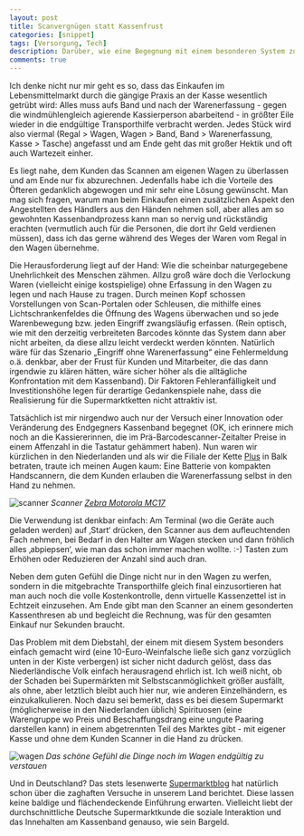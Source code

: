 ```yaml
---
layout: post
title: Scanvergnügen statt Kassenfrust
categories: [snippet]
tags: [Versorgung, Tech]
description: Darüber, wie eine Begegnung mit einem besonderen System zu selbstständigen Warenerfassung in einem Supermarkt in den Niederlanden den Glauben an eine Alternative zum Kassenband wieder aufleben lässt.
comments: true
---
```


Ich denke nicht nur mir geht es so, dass das Einkaufen im Lebensmittelmarkt durch die gängige Praxis an der Kasse wesentlich getrübt wird: Alles muss aufs Band und nach der Warenerfassung - gegen die windmühlengleich agierende Kassierperson abarbeitend - in größter Eile wieder in die endgültige Transporthilfe verbracht werden. Jedes Stück wird also viermal (Regal > Wagen, Wagen > Band, Band > Warenerfassung, Kasse > Tasche) angefasst und am Ende geht das mit großer Hektik und oft auch Wartezeit einher. 

Es liegt nahe, dem Kunden das Scannen am eigenen Wagen zu überlassen und am Ende nur fix abzurechnen. Jedenfalls habe ich die Vorteile des Öfteren gedanklich abgewogen und mir sehr eine Lösung gewünscht. Man mag sich fragen, warum man beim Einkaufen einen zusätzlichen Aspekt den Angestellten des Händlers aus den Händen nehmen soll, aber alles am so gewohnten Kassenbandprozess kann man so nervig und rückständig erachten (vermutlich auch für die Personen, die dort ihr Geld verdienen müssen), dass ich das gerne während des Weges der Waren vom Regal in den Wagen übernehme. 

Die Herausforderung liegt auf der Hand: Wie die scheinbar naturgegebene Unehrlichkeit des Menschen zähmen. Allzu groß wäre doch die Verlockung Waren (vielleicht einige kostspielige) ohne Erfassung in den Wagen zu legen und nach Hause zu tragen. Durch meinen Kopf schossen Vorstellungen von Scan-Portalen oder Schleusen, die mithilfe eines Lichtschrankenfeldes die Öffnung des Wagens überwachen und so jede Warenbewegung  bzw. jeden Eingriff zwangsläufig erfassen. (Rein optisch, wie mit den derzeitig verbreiteten Barcodes könnte das System dann aber nicht arbeiten, da diese allzu leicht verdeckt werden könnten. Natürlich wäre für das Szenario „Eingriff ohne Warenerfassung“ eine Fehlermeldung o.ä. denkbar, aber der Frust für Kunden und Mitarbeiter, die das dann irgendwie zu klären hätten, wäre sicher höher als die alltägliche Konfrontation mit dem Kassenband). Dir Faktoren Fehleranfälligkeit und Investitionshöhe legen für derartige Gedankenspiele nahe, dass die Realisierung für die Supermarktketten nicht attraktiv ist.

Tatsächlich ist mir nirgendwo auch nur der Versuch einer Innovation oder Veränderung des Endgegners Kassenband begegnet (OK, ich erinnere mich noch an die Kassiererinnen, die im Prä-Barcodescanner-Zeitalter Preise in einem Affenzahl in die Tastatur gehämmert haben). Nun waren wir kürzlichen in den Niederlanden und als wir die Filiale der Kette [Plus](https://www.plus.nl/supermarkten/balk_plus-siemonsma_902) in Balk betraten, traute ich meinen Augen kaum: Eine Batterie von kompakten Handscannern, die dem Kunden erlauben die Warenerfassung selbst in den Hand zu nehmen.

![scanner](https://lh3.googleusercontent.com/hJgT8y6hfIcWRX64o_fuU0zQvceHJGnWKIcx6NqgpXULQcXenQRKGdTSf0wEHcSiG9_zxj6v6GC6UCEmNZd4nIiGDOCwcv8e5bn4czmEBybIgPeee_34utCzSWM2ak37Ox5FaxPp5waHzZazVkduknFnu2G-At-1LqXW-Rtjt_SvmeSv-wqYd-mgLZpp-RdSt76cCZpVwywVIHo49X_xuPZgYlQur9ji0RxBYX_BAdsUUEhPmpI0KVqugoxyInsQHu74E6yZAA5Jv4_OtBWlcwZ0ZUiYJ6Nrjz3ypbZ4g8Ds4ixsNjErUpxnCtSKDxrKwicmEoYvjwFcGIn_Iyglz-hl2oifoJo79Wv55xHm5MxgQi8qVC-j0gkbxiJ68OWX9tpbMUeC9_RdKWTwqf7HKVw_2_7NLuPuntKZZgqU5fz-0bZ_nwUbDO01YlZcv3A_XpYld6A55KXQGM6CuqFReuozRWXxH6rPBtFPyfR8DTiXlHLT4k-yWDDcwxiBaR9ojj0jqK6-AlmROc1KKfD0MMkgwu_Zggxhf_HOoSMD9sDbys0b267jvD4B5itnzNBilkgTp5fhWyZuMPcQRYZkW1zzZ05DP7vC7vw2d4XXQelW2zeB0wcxM-iwalFMNnax=w1207-h968-no)
_Scanner [Zebra Motorola MC17](https://www.barcode.graphics/product/motorola-mc17/)_

Die Verwendung ist denkbar einfach: Am Terminal (wo die Geräte auch geladen werden) auf ‚Start‘ drücken, den Scanner aus dem aufleuchtenden Fach nehmen, bei Bedarf in den Halter am Wagen stecken und dann fröhlich alles ‚abpiepsen‘, wie man das schon immer machen wollte. :-) Tasten zum Erhöhen oder Reduzieren der Anzahl sind auch dran. 

Neben dem guten Gefühl die Dinge nicht nur in den Wagen zu werfen, sondern in die mitgebrachte Transporthilfe gleich final einzusortieren hat man auch noch die volle Kostenkontrolle, denn virtuelle Kassenzettel ist in Echtzeit einzusehen. Am Ende gibt man den Scanner an einem gesonderten Kassenthresen ab und begleicht die Rechnung, was für den gesamten Einkauf nur Sekunden braucht. 

Das Problem mit dem Diebstahl, der einem mit diesem System besonders einfach gemacht wird (eine 10-Euro-Weinfalsche ließe sich ganz vorzüglich unten in der Kiste verbergen) ist sicher nicht dadurch gelöst, dass das Niederländische Volk einfach herausragend ehrlich ist. Ich weiß nicht, ob der Schaden bei Supermärkten mit Selbstscanmöglichkeit größer ausfällt, als ohne, aber letztlich bleibt auch hier nur, wie anderen Einzelhändern, es einzukalkulieren. Noch dazu sei bemerkt, dass es bei diesem Supermarkt (möglicherweise in den Niederlanden üblich) Spirituosen (eine Warengruppe wo Preis und Beschaffungsdrang eine ungute Paaring darstellen kann) in einem abgetrennten Teil des Marktes gibt - mit eigener Kasse und ohne dem Kunden Scanner in die Hand zu drücken.

![wagen](https://lh3.googleusercontent.com/r3XLm4Eyrrd1nP99Tc6wKD_toZFt38IFPQPSJpzbx6AsLrvxhMDUncVZZzxqrKaX98w86YpqUNcqEKJ4Rr6QLN8tI4a7T2Tl9eHX20_TUe-gX6dB5adq1IapXPP5-JMl1Rn2rrxAxauBB0iQUIIoPn-Xe1Cmqh15zwBEzoilh3ID4RNJcRczb_kzzxz_N9WWewA6nvlTVOW5XquSM16o13-1qvRJel4BWd-Z0yWK9dTlDFqetPYz2dMkOFwLNbYxWh21KnCWfdVG8liYh4dpVrgvYX_063bi7ps24JVO1dfmmIiWBt2cTv7Tsa0L67bf940l4amTGP6UiGBsrfKkebdjAmt13Bv_lwSuszyklG4wzdKH9DQAy5gFYNeThuJRCBsl45m4TypLMYC8xuPFtkLzesw-MVuovrNb-lkJCMgId8WOYHJFkYc6CWJhZ8Np2eBpnTIIgTHYR3RQpYSnkJhgtnLkhrF0Dkxwu7nD__nZGHLyzVDyuWKCQnnVTnRPjmhVNd2rgSL0zY5B_AHSHM_3jF5sgvtDCxTFQ3RXyajgX3nRLP9_Mgeqx1U-YPz7VWNWfFrshW0kjH3xqeHRuHxUPiO20Gx8OlT1iD_dxDmFUIeHTyzQeDo3_M7_UEBs=w1348-h758-no)
_Das schöne Gefühl die Dinge noch im Wagen endgültig zu verstauen_

Und in Deutschland? Das stets lesenwerte [Supermarktblog](https://www.supermarktblog.com/2018/08/10/sterben-die-supermarktkassen-aus-teil-2-ausweitung-der-scan-zone/) hat natürlich schon über die zaghaften Versuche in unserem Land berichtet. Diese lassen keine baldige und flächendeckende Einführung erwarten. Vielleicht liebt der durchschnittliche Deutsche Supermarktkunde die soziale Interaktion und das Innehalten am Kassenband genauso, wie sein Bargeld.
